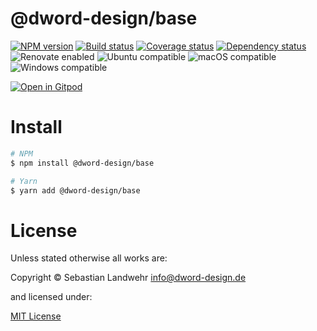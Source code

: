 <!-- TITLE/ -->

# @dword-design/base

<!-- /TITLE -->

<!-- BADGES/ -->

[![NPM version](https://img.shields.io/npm/v/@dword-design/base.svg)](https://npmjs.org/package/@dword-design/base)
[![Build status](https://img.shields.io/github/workflow/status/dword-design/base/build)](https://github.com/dword-design/base/actions)
[![Coverage status](https://img.shields.io/coveralls/dword-design/base)](https://coveralls.io/github/dword-design/base)
[![Dependency status](https://img.shields.io/david/dword-design/base)](https://david-dm.org/dword-design/base)
![Renovate enabled](https://img.shields.io/badge/renovate-enabled-brightgreen)
![Ubuntu compatible](https://img.shields.io/badge/os-ubuntu-blue)
![macOS compatible](https://img.shields.io/badge/os-macos-blue)
![Windows compatible](https://img.shields.io/badge/os-windows-blue)

[![Open in Gitpod](https://gitpod.io/button/open-in-gitpod.svg)](https://gitpod.io/#https://github.com/dword-design/base)

<!-- /BADGES -->

<!-- DESCRIPTION/ -->



<!-- /DESCRIPTION -->

<!-- INSTALL/ -->

# Install

```bash
# NPM
$ npm install @dword-design/base

# Yarn
$ yarn add @dword-design/base
```

<!-- /INSTALL -->

<!-- LICENSE/ -->

# License

Unless stated otherwise all works are:

Copyright &copy; Sebastian Landwehr <info@dword-design.de>

and licensed under:

[MIT License](https://opensource.org/licenses/MIT)

<!-- /LICENSE -->

